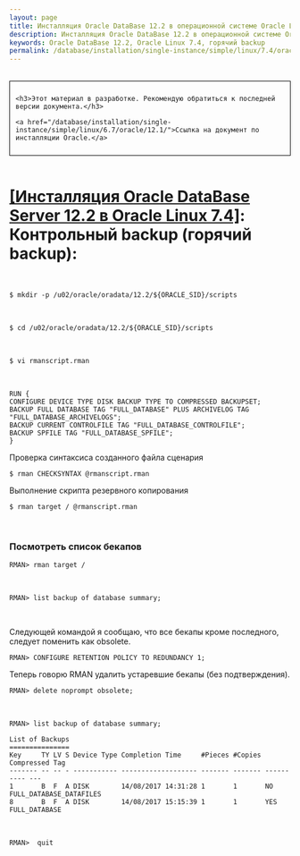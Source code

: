 ```yaml
---
layout: page
title: Инсталляция Oracle DataBase 12.2 в операционной системе Oracle Linux 7.4 - Контрольный backup (горячий backup)
description: Инсталляция Oracle DataBase 12.2 в операционной системе Oracle Linux 7.4 - Контрольный backup (горячий backup)
keywords: Oracle DataBase 12.2, Oracle Linux 7.4, горячий backup
permalink: /database/installation/single-instance/simple/linux/7.4/oracle/12.2/oracle-final-hot-backup/
---
```


<br/>

<div style="padding:10px; border:thin solid black;">

	<h3>Этот материал в разработке. Рекомендую обратиться к последней версии документа.</h3>

    <a href="/database/installation/single-instance/simple/linux/6.7/oracle/12.1/">Ссылка на документ по инсталляции Oracle.</a>

</div>

<br/>

# <a href="/database/installation/single-instance/simple/linux/7.4/oracle/12.2/">[Инсталляция Oracle DataBase Server 12.2 в Oracle Linux 7.4]</a>: Контрольный backup (горячий backup):


<br/>

	$ mkdir -p /u02/oracle/oradata/12.2/${ORACLE_SID}/scripts

<br/>

	$ cd /u02/oracle/oradata/12.2/${ORACLE_SID}/scripts



<br/>

	$ vi rmanscript.rman


<br/>

	RUN {
	CONFIGURE DEVICE TYPE DISK BACKUP TYPE TO COMPRESSED BACKUPSET;
	BACKUP FULL DATABASE TAG "FULL_DATABASE" PLUS ARCHIVELOG TAG "FULL_DATABASE_ARCHIVELOGS";
	BACKUP CURRENT CONTROLFILE TAG "FULL_DATABASE_CONTROLFILE";
	BACKUP SPFILE TAG "FULL_DATABASE_SPFILE";
	}

Проверка синтаксиса созданного файла сценария


	$ rman CHECKSYNTAX @rmanscript.rman

Выполнение скрипта резервного копирования


	$ rman target / @rmanscript.rman



<br/>

### Посмотреть список бекапов

	RMAN> rman target /


<br/>

	RMAN> list backup of database summary;

<br/>

Следующей командой я сообщаю, что все бекапы кроме последного, следует поменить как obsolete.


	RMAN> CONFIGURE RETENTION POLICY TO REDUNDANCY 1;


Теперь говорю RMAN удалить устаревшие бекапы (без подтверждения).


	RMAN> delete noprompt obsolete;

<br/>

	RMAN> list backup of database summary;

    List of Backups
    ===============
    Key     TY LV S Device Type Completion Time     #Pieces #Copies Compressed Tag
    ------- -- -- - ----------- ------------------- ------- ------- ---------- ---
    1       B  F  A DISK        14/08/2017 14:31:28 1       1       NO         FULL_DATABASE_DATAFILES
    8       B  F  A DISK        14/08/2017 15:15:39 1       1       YES        FULL_DATABASE


<br/>

	RMAN>  quit
